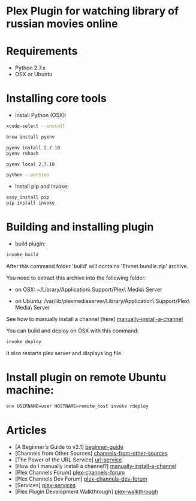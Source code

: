 # Plex Plugin for watching library of russian movies online

# Requirements

- Python 2.7.x
- OSX or Ubuntu

# Installing core tools

- Install Python (OSX):

```bash
xcode-select --install

brew install pyenv

pyenv install 2.7.10
pyenv rehash

pyenv local 2.7.10

python --version
```

- Install pip and invoke:

```bash
easy_install pip
pip install invoke
```

# Building and installing plugin

- build plugin:

```bash
invoke build
```

After this command folder 'build' will contains 'Etvnet.bundle.zip' archive.

You need to extract this archive into the following folder:

- on OSX: ~/Library/Application\ Support/Plex\ Media\ Server

- on Ubuntu: /var/lib/plexmediaserver/Library/Application\ Support/Plex\ Media\ Server

See how to manually install a channel [here] [manually-install-a-channel]

You can build and deploy on OSX with this command:

```bash
invoke deploy
```

It also restarts plex server and displays log file.

# Install plugin on remote Ubuntu machine:

```bash
env USERNAME=user HOSTNAME=remote_host invoke rdeploy
```
# Articles


* [A Beginner's Guide to v2.1] [beginner-guide]
* [Channels from Other Sources] [channels-from-other-sources]
* [The Power of the URL Service] [url-service]
* [How do I manually install a channel?] [manually-install-a-channel]
* [Plex Channels Forum] [plex-channels-forum]
* [Plex Channels Dev Forum] [plex-channels-dev-forum]
* [Services] [plex-services]
* [Plex Plugin Development Walkthrough] [plex-walkthrough]

[beginner-guide]: https://support.plex.tv/hc/en-us/articles/201169747
[channels-from-other-sources]: https://support.plex.tv/hc/en-us/articles/201375863-Channels-from-Other-Sources
[url-service]: https://support.plex.tv/hc/en-us/articles/201382123-The-Power-of-the-URL-Service
[manually-install-a-channel]: https://support.plex.tv/hc/en-us/articles/201187656-How-do-I-manually-install-a-channel-
[plex-channels-forum]: https://forums.plex.tv/categories/plex-channels
[plex-channels-dev-forum]: https://forums.plex.tv/categories/channel-development
[plex-services]: https://github.com/plexinc-plugins/Services.bundle
[plex-walkthrough]: https://forums.plex.tv/discussion/28084/plex-plugin-development-walkthrough

